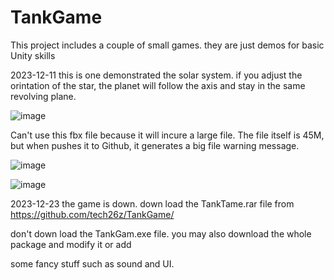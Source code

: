 # TankGame
This project includes a couple of small games. they are just demos for basic Unity skills

2023-12-11
this is one demonstrated the solar system. if you adjust the orintation of the star, the 
planet will follow the axis and stay in the same revolving plane.

![image](https://github.com/tech26z/tech26z.github.io/blob/main/Photo/pic9.jpg)

Can't use this fbx file because it will incure a large file. The file itself is 45M, but when pushes
it to Github, it generates a big file warning message.

![image](https://github.com/tech26z/tech26z.github.io/blob/main/Photo/pic10.jpg)

![image](https://github.com/tech26z/tech26z.github.io/blob/main/Photo/pic11.png)

2023-12-23 the game is down. down load the TankTame.rar file from https://github.com/tech26z/TankGame/

don't down load the TankGam.exe file. you may also download the whole package and modify it or add

some fancy stuff such as sound and UI. 



